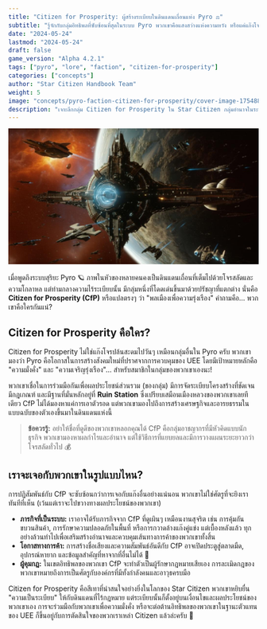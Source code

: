 ```yaml
---
title: "Citizen for Prosperity: ผู้สร้างระเบียบในดินแดนเถื่อนแห่ง Pyro ⚖️"
subtitle: "รู้จักกับกลุ่มอิทธิพลที่ซับซ้อนที่สุดในระบบ Pyro พวกเขาคือแสงสว่างแห่งความหวัง หรือแค่แก๊งโจรในคราบนักธุรกิจ?"
date: "2024-05-24"
lastmod: "2024-05-24"
draft: false
game_version: "Alpha 4.2.1"
tags: ["pyro", "lore", "faction", "citizen-for-prosperity"]
categories: ["concepts"]
author: "Star Citizen Handbook Team"
weight: 5
image: "concepts/pyro-faction-citizen-for-prosperity/cover-image-1754887944.jpg"
description: "เจาะลึกกลุ่ม Citizen for Prosperity ใน Star Citizen กลุ่มอำนาจในระบบ Pyro ที่เชื่อมั่นในการสร้างความมั่งคั่งและความเป็นระเบียบ...ในแบบของตัวเอง"
---
```


![cover](cover-image-1754887944.jpg)

เมื่อพูดถึงระบบสุริยะ Pyro 🪐 ภาพในหัวของหลายคนคงเป็นดินแดนเถื่อนที่เต็มไปด้วยโจรสลัดและความโกลาหล แต่ท่ามกลางความไร้ระเบียบนั้น มีกลุ่มหนึ่งที่โดดเด่นขึ้นมาด้วยปรัชญาที่แตกต่าง นั่นคือ **Citizen for Prosperity (CfP)** หรือแปลตรงๆ ว่า "พลเมืองเพื่อความรุ่งเรือง" คำถามคือ... พวกเขาคือใครกันแน่?

## Citizen for Prosperity คือใคร?

Citizen for Prosperity ไม่ใช่แก๊งโจรปล้นสะดมไปวันๆ เหมือนกลุ่มอื่นใน Pyro ครับ พวกเขามองว่า Pyro คือโอกาสในการสร้างสังคมใหม่ที่ปราศจากการควบคุมของ UEE โดยมีเป้าหมายหลักคือ "ความมั่งคั่ง" และ "ความเจริญรุ่งเรือง"... สำหรับสมาชิกในกลุ่มของพวกเขาเองนะ!

พวกเขาเชื่อในการร่วมมือกันเพื่อผลประโยชน์ส่วนรวม (ของกลุ่ม) มีการจัดระเบียบโครงสร้างที่ชัดเจน มีกฎเกณฑ์ และมีฐานที่มั่นหลักอยู่ที่ **Ruin Station** ซึ่งเปรียบเสมือนเมืองหลวงของพวกเขาเลยทีเดียว CfP ไม่ได้มองหาแค่การเอาตัวรอด แต่พวกเขามองไปถึงการสร้างเศรษฐกิจและอารยธรรมในแบบฉบับของตัวเองขึ้นมาในดินแดนแห่งนี้

> **ข้อควรรู้:** อย่าให้ชื่อที่ดูดีของพวกเขาหลอกคุณได้ CfP คือกลุ่มอาชญากรที่มีหัวคิดแบบนักธุรกิจ พวกเขามองหาผลกำไรและอำนาจ แต่ใช้วิธีการที่แยบยลและมีการวางแผนระยะยาวกว่าโจรสลัดทั่วไป 💰

## เราจะเจอกับพวกเขาในรูปแบบไหน?

การปฏิสัมพันธ์กับ CfP จะซับซ้อนกว่าการเจอกับแก๊งอื่นอย่างแน่นอน พวกเขาไม่ใช่ศัตรูที่จะยิงเราทันทีที่เห็น (เว้นแต่เราจะไปขวางทางผลประโยชน์ของพวกเขา)

*   **ภารกิจที่เป็นระบบ:** เราอาจได้รับภารกิจจาก CfP ที่ดูเผินๆ เหมือนงานสุจริต เช่น การคุ้มกันขบวนสินค้า, การรักษาความปลอดภัยในพื้นที่ หรือการกวาดล้างแก๊งคู่แข่ง แต่เบื้องหลังแล้ว ทุกอย่างล้วนทำไปเพื่อเสริมสร้างอำนาจและควบคุมเส้นทางการค้าของพวกเขาทั้งสิ้น
*   **โอกาสทางการค้า:** การสร้างชื่อเสียงและความสัมพันธ์อันดีกับ CfP อาจเปิดประตูสู่ตลาดมืด, อุปกรณ์หายาก และข้อมูลสำคัญที่หาจากที่อื่นไม่ได้ 🤝
*   **ผู้คุมกฎ:** ในเขตอิทธิพลของพวกเขา CfP จะทำตัวเป็นผู้รักษากฎหมายเสียเอง การละเมิดกฎของพวกเขาหมายถึงการเป็นศัตรูกับองค์กรที่มีทั้งกำลังคนและอาวุธครบมือ

Citizen for Prosperity คือสีเทาที่น่าสนใจอย่างยิ่งในโลกของ Star Citizen พวกเขาหยิบยื่น "ความเป็นระเบียบ" ให้กับดินแดนที่ไร้กฎหมาย แต่ระเบียบนั้นก็ตั้งอยู่บนเงื่อนไขและผลประโยชน์ของพวกเขาเอง การจะร่วมมือกับพวกเขาเพื่อความมั่งคั่ง หรือจะต่อต้านอิทธิพลของพวกเขาในฐานะตัวแทนของ UEE ก็ขึ้นอยู่กับการตัดสินใจของพวกเราเหล่า Citizen แล้วล่ะครับ 🤔